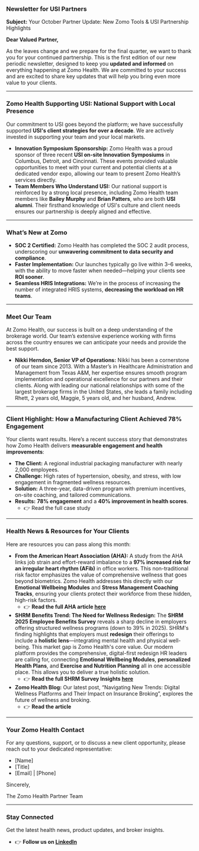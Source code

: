 ### **Newsletter for USI Partners**

**Subject:** Your October Partner Update: New Zomo Tools & USI Partnership Highlights

**Dear Valued Partner,**

As the leaves change and we prepare for the final quarter, we want to thank you for your continued partnership. This is the first edition of our new periodic newsletter, designed to keep you **updated and informed** on everything happening at Zomo Health. We are committed to your success and are excited to share key updates that will help you bring even more value to your clients.

---

### **Zomo Health Supporting USI: National Support with Local Presence**

Our commitment to USI goes beyond the platform; we have successfully supported **USI's client strategies for over a decade**. We are actively invested in supporting your team and your local markets.

* **Innovation Symposium Sponsorship:** Zomo Health was a proud sponsor of three recent **USI on-site Innovation Symposiums** in Columbus, Detroit, and Cincinnati. These events provided valuable opportunities to meet with your current and potential clients at a dedicated vendor expo, allowing our team to present Zomo Health’s services directly.  
* **Team Members Who Understand USI:** Our national support is reinforced by a strong local presence, including Zomo Health team members like **Bailey Murphy** and **Brian Patters**, who are both **USI alumni**. Their firsthand knowledge of USI's culture and client needs ensures our partnership is deeply aligned and effective.

---

### **What’s New at Zomo**

* **SOC 2 Certified:** Zomo Health has completed the SOC 2 audit process, underscoring our **unwavering commitment to data security and compliance**.  
* **Faster Implementation:** Our launches typically go live within 3–6 weeks, with the ability to move faster when needed—helping your clients see **ROI sooner**.  
* **Seamless HRIS Integrations:** We’re in the process of increasing the number of integrated HRIS systems, **decreasing the workload on HR teams**.

---

### **Meet Our Team**

At Zomo Health, our success is built on a deep understanding of the brokerage world. Our team’s extensive experience working with firms across the country ensures we can anticipate your needs and provide the best support.

* **Nikki Herndon, Senior VP of Operations:** Nikki has been a cornerstone of our team since 2013\. With a Master’s in Healthcare Administration and Management from Texas A\&M, her expertise ensures smooth program implementation and operational excellence for our partners and their clients. Along with leading our national relationships with some of the largest brokerage firms in the United States, she leads a family including Rhett, 2 years old, Maggie, 5 years old, and her husband, Andrew.

---

### **Client Highlight: How a Manufacturing Client Achieved 78% Engagement**

Your clients want results. Here’s a recent success story that demonstrates how Zomo Health delivers **measurable engagement and health improvements**:

* **The Client:** A regional industrial packaging manufacturer with nearly 2,000 employees.  
* **Challenge:** High rates of hypertension, obesity, and stress, with low engagement in fragmented wellness resources.  
* **Solution:** A three-year, data-driven program with premium incentives, on-site coaching, and tailored communications.  
* **Results:** **78% engagement** and a **40% improvement in health scores**.  
  * 👉 Read the full case study

---

### **Health News & Resources for Your Clients**

Here are resources you can pass along this month:

* **From the American Heart Association (AHA):** A study from the AHA links job strain and effort-reward imbalance to a **97% increased risk for an irregular heart rhythm (AFib)** in office workers. This non-traditional risk factor emphasizes the value of comprehensive wellness that goes beyond biometrics. Zomo Health addresses this directly with our **Emotional Wellbeing Modules** and **Stress Management Coaching Tracks**, ensuring your clients protect their workforce from these hidden, high-risk factors.  
  * 👉 **Read the full AHA article [here](https://www.heart.org/en/news/2024/08/14/job-stress-among-office-workers-linked-to-higher-risk-for-irregular-heart-rhythm)**  
* **SHRM Benefits Trend: The Need for Wellness Redesign:** The **SHRM 2025 Employee Benefits Survey** reveals a sharp decline in employers offering structured wellness programs (down to 39% in 2025). SHRM's finding highlights that employers must **redesign** their offerings to include a **holistic lens**—integrating mental health and physical well-being. This market gap is Zomo Health's core value. Our modern platform provides the comprehensive, digital-first redesign HR leaders are calling for, connecting **Emotional Wellbeing Modules**, **personalized Health Plans**, and **Exercise and Nutrition Planning** all in one accessible place. This allows you to deliver a true holistic solution.  
  * 👉 **Read the full SHRM Survey Insights [here](https://www.benefitnews.com/news/shrm-benefits-survey-reveals-key-shifts-in-employer-priorities)**  
* **Zomo Health Blog:** Our latest post, “Navigating New Trends: Digital Wellness Platforms and Their Impact on Insurance Broking”, explores the future of wellness and broking.  
  * 👉 **Read the article**

---

### **Your Zomo Health Contact**

For any questions, support, or to discuss a new client opportunity, please reach out to your dedicated representative:

* \[Name\]  
* \[Title\]  
* \[Email\] | \[Phone\]

Sincerely,

The Zomo Health Partner Team

---

### **Stay Connected**

Get the latest health news, product updates, and broker insights.

* 👉 **Follow us on [LinkedIn](https://www.linkedin.com/company/zomo-health/)**

